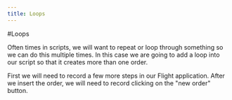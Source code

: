 ```yaml
---
title: Loops
---
```


#Loops

Often times in scripts, we will want to repeat or loop through something so we can do this multiple times. In this case we are going to add a loop into our script so that it creates more than one order. 

First we will need to record a few more steps in our Flight application. After we insert the order, we will need to record clicking on the "new order" button. 
